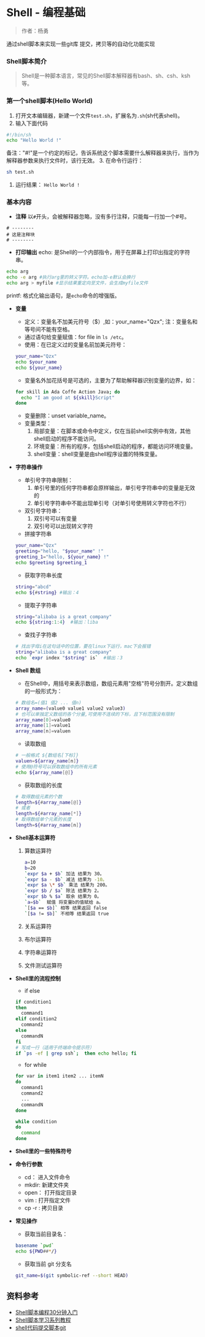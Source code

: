 # Shell - 编程基础

> 作者：杨勇

通过shell脚本来实现一些git库 提交，拷贝等的自动化功能实现

### Shell脚本简介

> Shell是一种脚本语言，常见的Shell脚本解释器有bash、sh、csh、ksh等。

### 第一个shell脚本(Hello World)

1. 打开文本编辑器，新建一个文件`test.sh`，扩展名为`.sh`(sh代表shell)。
2. 输入下面代码

```bash
#!/bin/sh
echo "Hello World !"
```

备注："#!"是一个约定的标记，告诉系统这个脚本需要什么解释器来执行，当作为解释器参数来执行文件时，该行无效。 3. 在命令行运行：

```bash
sh test.sh
```

1. 运行结果： `Hello World !`

### 基本内容

- **注释** 以`#`开头，会被解释器忽略，没有多行注释，只能每一行加一个#号。

```text
# --------
# 这是注释块
# --------
```

- **打印输出** echo: 是Shell的一个内部指令，用于在屏幕上打印出指定的字符串。

```bash
echo arg 
echo -e arg #执行arg里的转义字符。echo加-e默认会换行
echo arg > myfile #显示结果重定向至文件，会生成myfile文件
```

printf: 格式化输出语句，是`echo`命令的增强版。

- **变量**

  - 定义：变量名不加美元符号（$）,如：your_name="Qzx"; 注：变量名和等号间不能有空格。
  - 通过语句给变量赋值：for file in `ls /etc`。
  - 使用：在已定义过的变量名前加美元符号：

  ```bash
  your_name="Qzx"
  echo $your_name
  echo ${your_name}
  ```

  - 变量名外加花括号是可选的，主要为了帮助解释器识别变量的边界，如：

  ```bash
  for skill in Ada Coffe Action Java; do
  	echo "I am good at ${skill}Script"
  done
  ```

  - 变量删除：unset variable_name。
  - 变量类型：
    1. 局部变量：在脚本或命令中定义，仅在当前shell实例中有效，其他shell启动的程序不能访问。
    2. 环境变量：所有的程序，包括shell启动的程序，都能访问环境变量。
    3. shell变量：shell变量是由shell程序设置的特殊变量。

- **字符串操作**

  - 单引号字符串限制：
    1. 单引号里的任何字符串都会原样输出，单引号字符串中的变量是无效的
    2. 单引号字符串中不能出现单引号（对单引号使用转义字符也不行）
  - 双引号字符串：
    1. 双引号可以有变量
    2. 双引号可以出现转义字符
  - 拼接字符串

  ```bash
  your_name="Qzx"
  greeting="hello, "$your_name" !"
  greeting_1="hello, ${your_name} !"
  echo $greeting $greeting_1
  ```

  - 获取字符串长度

  ```bash
  string="abcd"
  echo ${#string} #输出：4
  ```

  - 提取子字符串

  ```bash
  string="alibaba is a great company"
  echo ${string:1:4}  #输出：liba 
  ```

  - 查找子字符串

  ```bash
  # 找出字母i在这句话中的位置，要在linux下运行，mac下会报错
  string="alibaba is a great company"
  echo `expr index "$string" is`  #输出：3  
  ```

- **Shell 数组**

  - 在Shell中，用括号来表示数组，数组元素用"空格"符号分割开。定义数组的一般形式为：

  ```bash
  # 数组名=(值1 值2 ... 值n)
  array_name=(value0 value1 value2 value3)
  # 也可以单独定义数组的各个分量,可使用不连续的下标，且下标范围没有限制
  array_name[0]=value0
  array_name[1]=value1
  array_name[n]=valuen
  ```

  - 读取数组

  ```bash
  # 一般格式 ${数组名[下标]}
  valuen=${array_name[n]}
  # 使用@符号可以获取数组中的所有元素
  echo ${array_name[@]}
  ```

  - 获取数组的长度

  ```bash
  # 取得数组元素的个数
  length=${#array_name[@]}
  # 或者
  length=${#array_name[*]}
  # 取得数组单个元素的长度
  length=${#array_name[n]}
  ```

- **Shell基本运算符**

  1. 算数运算符

     ```bash
     a=10
     b=20
     `expr $a + $b` 加法 结果为 30。
     `expr $a - $b` 减法 结果为 -10。
     `expr $a \* $b` 乘法 结果为 200。
     `expr $b / $a` 除法 结果为 2。
     `expr $b % $a` 取余 结果为 0。
     `a=$b`  赋值 将变量b的值赋给 a。
     `[$a == $b]` 相等 结果返回 false
     `[$a != $b]` 不相等 结果返回 true 
     ```

  2. 关系运算符

  3. 布尔运算符

  4. 字符串运算符

  5. 文件测试运算符

- **Shell里的流程控制**

  - if else

  ```bash
  if condition1
  then 
  	command1
  elif condition2
  	command2
  else 
  	commandN
  fi
  # 写成一行（适用于终端命令提示符）
  if `ps -ef | grep ssh`;  then echo hello; fi
  ```

  - for while

  ```bash
  for var in item1 item2 ... itemN
  do 
  	command1
  	command2
  	...
  	commandN
  done
  
  while condition
  do 
  	command
  done
  ```

- **Shell里的一些特殊符号**

- **命令行参数**

  - cd： 进入文件命令
  - mkdir: 新建文件夹
  - open： 打开指定目录
  - vim : 打开指定文件
  - cp -r : 拷贝目录

- **常见操作**

  - 获取当前目录名：

  ```bash
  basename `pwd`
  echo ${PWD##*/}
  ```

  - 获取当前 git 分支名

  ```bash
  git_name=$(git symbolic-ref --short HEAD)
  ```

## 资料参考

- [Shell脚本编程30分钟入门](https://github.com/qinjx/30min_guides/blob/master/shell.md)
- [Shell脚本学习系列教程](http://me.52fhy.com/shell-book/)
- [shell代码提交脚本git](https://www.jianshu.com/p/29235bd63e65)